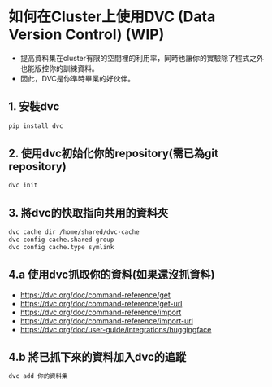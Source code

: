 # 如何在Cluster上使用DVC (Data Version Control) (WIP)

- 提高資料集在cluster有限的空間裡的利用率，同時也讓你的實驗除了程式之外也能版控你的訓練資料。
- 因此，DVC是你凖時畢業的好伙伴。

## 1. 安裝dvc
```bash
pip install dvc
```

## 2. 使用dvc初始化你的repository(需已為git repository)
```bash
dvc init
```

## 3. 將dvc的快取指向共用的資料夾
```bash
dvc cache dir /home/shared/dvc-cache
dvc config cache.shared group
dvc config cache.type symlink
```

## 4.a 使用dvc抓取你的資料(如果還沒抓資料)
- https://dvc.org/doc/command-reference/get
- https://dvc.org/doc/command-reference/get-url
- https://dvc.org/doc/command-reference/import
- https://dvc.org/doc/command-reference/import-url
- https://dvc.org/doc/user-guide/integrations/huggingface

## 4.b 將已抓下來的資料加入dvc的追蹤
```bash
dvc add 你的資料集
```

